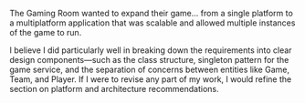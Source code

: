 The Gaming Room wanted to expand their game... from a single platform to a multiplatform application that was scalable and allowed multiple instances of the game to run.

I believe I did particularly well in breaking down the requirements into clear design components—such as the class structure, singleton pattern for the game service, and the separation of concerns between entities like Game, Team, and Player. 
If I were to revise any part of my work, I would refine the section on platform and architecture recommendations.
